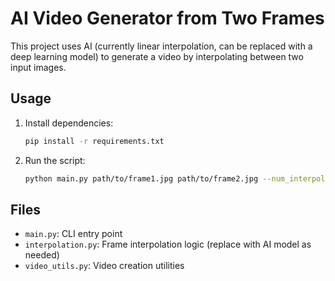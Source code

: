 # AI Video Generator from Two Frames

This project uses AI (currently linear interpolation, can be replaced with a deep learning model) to generate a video by interpolating between two input images.

## Usage

1. Install dependencies:
   ```bash
   pip install -r requirements.txt
   ```
2. Run the script:
   ```bash
   python main.py path/to/frame1.jpg path/to/frame2.jpg --num_interpolations 8 --output output.mp4
   ```

## Files
- `main.py`: CLI entry point
- `interpolation.py`: Frame interpolation logic (replace with AI model as needed)
- `video_utils.py`: Video creation utilities

